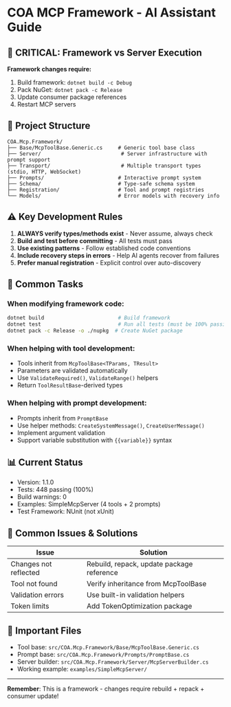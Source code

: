 # COA MCP Framework - AI Assistant Guide

## 🚨 CRITICAL: Framework vs Server Execution

**Framework changes require:**
1. Build framework: `dotnet build -c Debug`
2. Pack NuGet: `dotnet pack -c Release`  
3. Update consumer package references
4. Restart MCP servers

## 📁 Project Structure

```
COA.Mcp.Framework/
├── Base/McpToolBase.Generic.cs     # Generic tool base class
├── Server/                          # Server infrastructure with prompt support
├── Transport/                       # Multiple transport types (stdio, HTTP, WebSocket)
├── Prompts/                        # Interactive prompt system
├── Schema/                         # Type-safe schema system
├── Registration/                   # Tool and prompt registries
└── Models/                         # Error models with recovery info
```

## ⚠️ Key Development Rules

1. **ALWAYS verify types/methods exist** - Never assume, always check
2. **Build and test before committing** - All tests must pass
3. **Use existing patterns** - Follow established code conventions
4. **Include recovery steps in errors** - Help AI agents recover from failures
5. **Prefer manual registration** - Explicit control over auto-discovery

## 🔧 Common Tasks

### When modifying framework code:
```bash
dotnet build                        # Build framework
dotnet test                         # Run all tests (must be 100% passing)
dotnet pack -c Release -o ./nupkg  # Create NuGet package
```

### When helping with tool development:
- Tools inherit from `McpToolBase<TParams, TResult>`
- Parameters are validated automatically
- Use `ValidateRequired()`, `ValidateRange()` helpers
- Return `ToolResultBase`-derived types

### When helping with prompt development:
- Prompts inherit from `PromptBase`
- Use helper methods: `CreateSystemMessage()`, `CreateUserMessage()`
- Implement argument validation
- Support variable substitution with `{{variable}}` syntax

## 📊 Current Status
- Version: 1.1.0
- Tests: 448 passing (100%)
- Build warnings: 0
- Examples: SimpleMcpServer (4 tools + 2 prompts)
- Test Framework: NUnit (not xUnit)

## 🛑 Common Issues & Solutions

| Issue | Solution |
|-------|----------|
| Changes not reflected | Rebuild, repack, update package reference |
| Tool not found | Verify inheritance from McpToolBase |
| Validation errors | Use built-in validation helpers |
| Token limits | Add TokenOptimization package |

## 📍 Important Files

- Tool base: `src/COA.Mcp.Framework/Base/McpToolBase.Generic.cs`
- Prompt base: `src/COA.Mcp.Framework/Prompts/PromptBase.cs`
- Server builder: `src/COA.Mcp.Framework/Server/McpServerBuilder.cs`
- Working example: `examples/SimpleMcpServer/`

---
**Remember**: This is a framework - changes require rebuild + repack + consumer update!